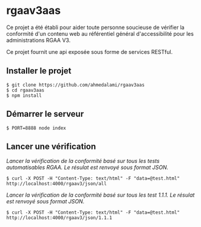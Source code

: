 # rgaav3aas

Ce projet a été établi pour aider toute personne soucieuse de vérifier la conformité d'un contenu web au référentiel général d'accessibilité pour les administrations RGAA V3.

Ce projet fournit une api exposée sous forme de services RESTful.

## Installer le projet
```
$ git clone https://github.com/ahmedalami/rgaav3aas
$ cd rgaav3aas
$ npm install
```

## Démarrer le serveur
```
$ PORT=8888 node index
```

## Lancer une vérification
*Lancer la vérification de la conformité basé sur tous les tests automatisables RGAA. Le résulat est renvoyé sous format JSON.*
```
$ curl -X POST -H "Content-Type: text/html" -F "data=@test.html" http://localhost:4000/rgaav3/json/all
```

*Lancer la vérification de la conformité basé sur tous les test 1.1.1. Le résulat est renvoyé sous format JSON.*
```
$ curl -X POST -H "Content-Type: text/html" -F "data=@test.html" http://localhost:4000/rgaav3/json/1.1.1
```
